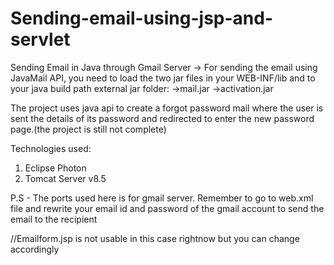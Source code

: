 # Sending-email-using-jsp-and-servlet

Sending Email in Java through Gmail Server
-> For sending the email using JavaMail API, you need to load the two jar files in your WEB-INF/lib and to your java build path external jar folder:
->mail.jar
->activation.jar 

The project uses java api to create a forgot password mail where the user is sent the details of its password and redirected to enter the
new password page.(the project is still not complete)

Technologies used:
1. Eclipse Photon
2. Tomcat Server v8.5

P.S - The ports used here is for gmail server. Remember to go to web.xml file and rewrite your email id and password of the gmail account to 
send the email to the recipient

//Emailform.jsp is not usable in this case rightnow but you can change accordingly
